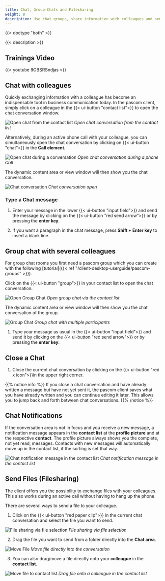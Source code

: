 ```yaml
---
title: Chat, Group-Chats and Filesharing
weight: 8
description: Use chat groups, share information with colleagues and send files.
---
```


{{< doctype "both" >}}
 
{{< description >}}

## Trainings Video

{{< youtube 8OBSRSndjas >}} 

## Chat with colleagues

Quickly exchanging information with a colleague has become an indispensable tool in business communication today. In the pascom client, simply click on a colleague in the {{< ui-button "contact list">}} to open the chat conversation window.

![Open chat from the contact list](chat_open_contactlist.jpg)
*Open chat conversation from the contact list*
</br>

Alternatively, during an active phone call with your colleague, you can simultaneously open the chat conversation by clicking on {{< ui-button "chat">}} in the **Call element**.

![Open chat during a conversation](chat_open_duringcall.en.jpg)
*Open chat conversation during a phone Call*
</br>

The dynamic content area or view window will then show you the chat conversation.

![Chat conversation](chat_single.en.jpg)
*Chat conversation open*
</br>

### Type a Chat message

1. Enter your message in the lower {{< ui-button "input field">}} and send the message by clicking on the {{< ui-button "red send arrow">}} or by pressing the **enter key**.

2. If you want a paragraph in the chat message, press **Shift + Enter key** to insert a blank line.

## Group chat with several colleagues

For group chat rooms you first need a pascom group which you can create with the following [tutorial]({{< ref "/client-desktop-userguide/pascom-groups" >}}).

Click on the {{< ui-button "group">}} in your contact list to open the chat conversation.

![Open Group Chat](groupchat_open_contactlist.en.jpg)
*Open group chat via the contact list*
</br>

The dynamic content area or view window will then show you the chat conversation of the group.

![Group Chat](chat_group.en.jpg)
*Group chat with multiple participants*
</br>

1. Type your message as usual in the {{< ui-button "input field">}}  and send it by clicking on the {{< ui-button "red send arrow">}} or by pressing the **enter key**.

## Close a Chat

1. Close the current chat conversation by clicking on the {{< ui-button "red x icon">}}in the upper right corner. 

{{% notice info %}}
If you close a chat conversation and have already written a message but have not yet sent it, the pascom client saves what you have already written and you can continue editing it later. This allows you to jump back and forth between chat conversations.
{{% /notice %}}

## Chat Notifications

If the conversation area is not in focus and you receive a new message, a notification message appears in the **contact list** at the **profile picture** and at the respective **contact**. The profile picture always shows you the complete, not yet read, messages. Contacts with new messages will automatically move up in the contact list, if the sorting is set that way.

![Chat notification message in the contact list](chat_notification.jpg)
*Chat notification message in the contact list*
</br>

## Send Files (Filesharing)

The client offers you the possibility to exchange files with your colleagues. This also works during an active call without having to hang up the phone. 

There are several ways to send a file to your colleague.  

1. Click on the {{< ui-button "red paper clip">}} in the current chat conversation and select the file you want to send.

![File sharing via file selection](filesharing1.en.jpg)
*File sharing via file selection*
</br>

2. Drag the file you want to send from a folder directly into the **Chat area**.

![Move File](filesharing2.en.jpg)
*Move file directly into the conversation*
</br>

3. You can also drag/move a file directly onto your **colleague** in the **contact list**. 

![Move file to contact list](filesharing3.jpg)
*Drag file onto a colleague in the contact list*
</br>

